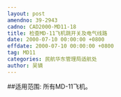 ```yaml
---
layout: post
amendno: 39-2943
cadno: CAD2000-MD11-18
title: 检查MD-11飞机跳开关及电气线路
date: 2000-07-10 00:00:00 +0800
effdate: 2000-07-10 00:00:00 +0800
tag: MD11
categories: 民航华东管理局适航处
author: 吴镝
---
```


##适用范围:
所有MD-11飞机。

